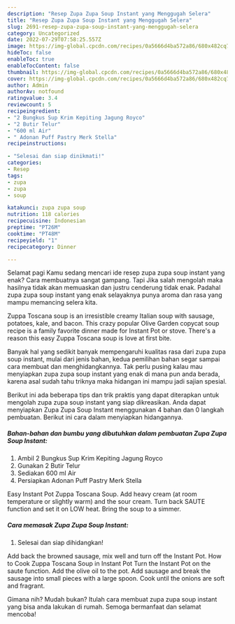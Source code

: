 ```yaml
---
description: "Resep Zupa Zupa Soup Instant yang Menggugah Selera"
title: "Resep Zupa Zupa Soup Instant yang Menggugah Selera"
slug: 2691-resep-zupa-zupa-soup-instant-yang-menggugah-selera
category: Uncategorized
date: 2022-07-29T07:58:25.557Z
image: https://img-global.cpcdn.com/recipes/0a5666d4ba572a86/680x482cq70/zupa-zupa-soup-instant-foto-resep-utama.jpg
hideToc: false
enableToc: true
enableTocContent: false
thumbnail: https://img-global.cpcdn.com/recipes/0a5666d4ba572a86/680x482cq70/zupa-zupa-soup-instant-foto-resep-utama.jpg
cover: https://img-global.cpcdn.com/recipes/0a5666d4ba572a86/680x482cq70/zupa-zupa-soup-instant-foto-resep-utama.jpg
author: Admin
authorAv: notfound
ratingvalue: 3.4
reviewcount: 5
recipeingredient:
- "2 Bungkus Sup Krim Kepiting Jagung Royco"
- "2 Butir Telur"
- "600 ml Air"
- " Adonan Puff Pastry Merk Stella"
recipeinstructions:

- "Selesai dan siap dinikmati!"
categories:
- Resep
tags:
- zupa
- zupa
- soup

katakunci: zupa zupa soup 
nutrition: 118 calories
recipecuisine: Indonesian
preptime: "PT26M"
cooktime: "PT48M"
recipeyield: "1"
recipecategory: Dinner

---
```



Selamat pagi Kamu sedang mencari ide resep zupa zupa soup instant yang enak? Cara membuatnya sangat gampang. Tapi Jika salah mengolah maka hasilnya tidak akan memuaskan dan justru cenderung tidak enak. Padahal zupa zupa soup instant yang enak selayaknya punya aroma dan rasa yang mampu memancing selera kita.


Zuppa Toscana soup is an irresistible creamy Italian soup with sausage, potatoes, kale, and bacon. This crazy popular Olive Garden copycat soup recipe is a family favorite dinner made for Instant Pot or stove. There&#39;s a reason this easy Zuppa Toscana soup is love at first bite.

Banyak hal yang sedikit banyak mempengaruhi kualitas rasa dari zupa zupa soup instant, mulai dari jenis bahan, kedua pemilihan bahan segar sampai cara membuat dan menghidangkannya. Tak perlu pusing kalau mau menyiapkan zupa zupa soup instant yang enak di mana pun anda berada, karena asal sudah tahu triknya maka hidangan ini mampu jadi sajian spesial.


Berikut ini ada beberapa tips dan trik praktis yang dapat diterapkan untuk mengolah zupa zupa soup instant yang siap dikreasikan. Anda dapat menyiapkan Zupa Zupa Soup Instant menggunakan 4 bahan dan 0 langkah pembuatan. Berikut ini cara dalam menyiapkan hidangannya.

<!--inarticleads1-->

##### Bahan-bahan dan bumbu yang dibutuhkan dalam pembuatan Zupa Zupa Soup Instant:

1. Ambil 2 Bungkus Sup Krim Kepiting Jagung Royco
1. Gunakan 2 Butir Telur
1. Sediakan 600 ml Air
1. Persiapkan  Adonan Puff Pastry Merk Stella


Easy Instant Pot Zuppa Toscana Soup. Add heavy cream (at room temperature or slightly warm) and the sour cream. Turn back SAUTE function and set it on LOW heat. Bring the soup to a simmer. 

<!--inarticleads2-->

##### Cara memasak Zupa Zupa Soup Instant:


1. Selesai dan siap dihidangkan!

Add back the browned sausage, mix well and turn off the Instant Pot. How to Cook Zuppa Toscana Soup in Instant Pot Turn the Instant Pot on the saute function. Add the olive oil to the pot. Add sausage and break the sausage into small pieces with a large spoon. Cook until the onions are soft and fragrant. 

Gimana nih? Mudah bukan? Itulah cara membuat zupa zupa soup instant yang bisa anda lakukan di rumah. Semoga bermanfaat dan selamat mencoba!
